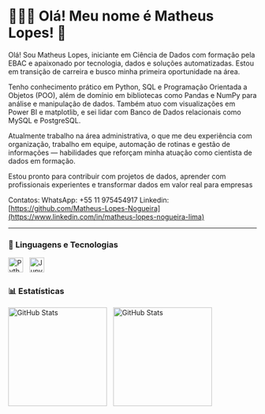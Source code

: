 # 👩🏻‍💻 Olá! Meu nome é Matheus Lopes! 👋

Olá! Sou Matheus Lopes, iniciante em Ciência de Dados com formação pela EBAC e apaixonado por tecnologia, dados e soluções automatizadas. Estou em transição de carreira e busco minha primeira oportunidade na área.

Tenho conhecimento prático em Python, SQL e Programação Orientada a Objetos (POO), além de domínio em bibliotecas como Pandas e NumPy para análise e manipulação de dados. Também atuo com visualizações em Power BI e matplotlib, e sei lidar com Banco de Dados relacionais como MySQL e PostgreSQL.

Atualmente trabalho na área administrativa, o que me deu experiência com organização, trabalho em equipe, automação de rotinas e gestão de informações — habilidades que reforçam minha atuação como cientista de dados em formação.

Estou pronto para contribuir com projetos de dados, aprender com profissionais experientes e transformar dados em valor real para empresas

Contatos:
WhatsApp: +55 11 975454917
Linkedin: [https://github.com/Matheus-Lopes-Nogueira](https://www.linkedin.com/in/matheus-lopes-nogueira-lima)



---

### 🤖 Linguagens e Tecnologias

<img 
    align="left" 
    alt="Python" 
    title="Python"
    width="30px" 
    style="padding-right: 10px;" 
    src="https://cdn.jsdelivr.net/gh/devicons/devicon@latest/icons/python/python-original.svg"
/>
<img 
    align="left" 
    alt="Jupyter" 
    title="Jupyter"
    width="30px" 
    style="padding-right: 10px;" 
    src="https://cdn.jsdelivr.net/gh/devicons/devicon@latest/icons/jupyter/jupyter-original-wordmark.svg"   
/>

<br/>
<br/>

### 📊 Estatísticas

<p>
  <img 
    align="left" 
    alt="GitHub Stats" 
    height="200" 
    style="padding-right: 10px;" 
    src="https://github-readme-stats.vercel.app/api?username=Larissakich&show_icons=true&theme=tokyonight&include_all_commits=true&locale=pt-br" 
  />

<img 
      align="left" 
      alt="GitHub Stats" 
      height="200" 
      src="https://github-readme-stats.vercel.app/api/top-langs/?username=larissakich&theme=tokyonight&layout=compact&custom_title=Tecnologias&langs_count=9" 
  />

</p>
